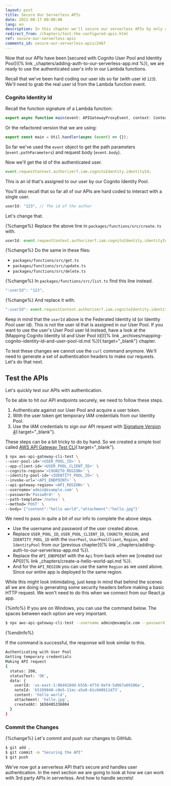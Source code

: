 ```yaml
---
layout: post
title: Secure Our Serverless APIs
date: 2021-08-17 00:00:00
lang: en
description: In this chapter we'll secure our serverless APIs by only allowing authenticated users to connect. We'll get the user id in our Lambda functions from the Cognito Identity Pool identityId.
redirect_from: /chapters/test-the-configured-apis.html
ref: secure-our-serverless-apis
comments_id: secure-our-serverless-apis/2467
---
```


Now that our APIs have been [secured with Cognito User Pool and Identity Pool]({% link _chapters/adding-auth-to-our-serverless-app.md %}), we are ready to use the authenticated user's info in our Lambda functions.

Recall that we've been hard coding our user ids so far (with user id `123`). We'll need to grab the real user id from the Lambda function event.

### Cognito Identity Id

Recall the function signature of a Lambda function:

```ts
export async function main(event: APIGatewayProxyEvent, context: Context) {}
```

Or the refactored version that we are using:

```ts
export const main = Util.handler(async (event) => {});
```

So far we've used the `event` object to get the path parameters (`event.pathParameters`) and request body (`event.body`).

Now we'll get the id of the authenticated user.

```ts
event.requestContext.authorizer?.iam.cognitoIdentity.identityId;
```

This is an id that's assigned to our user by our Cognito Identity Pool.

You'll also recall that so far all of our APIs are hard coded to interact with a single user.

```ts
userId: "123", // The id of the author
```

Let's change that.

{%change%} Replace the above line in `packages/functions/src/create.ts` with.

```ts
userId: event.requestContext.authorizer?.iam.cognitoIdentity.identityId,
```

{%change%} Do the same in these files:

- `packages/functions/src/get.ts`
- `packages/functions/src/update.ts`
- `packages/functions/src/delete.ts`

{%change%} In `packages/functions/src/list.ts` find this line instead.

```ts
":userId": "123",
```

{%change%} And replace it with.

```ts
":userId": event.requestContext.authorizer?.iam.cognitoIdentity.identityId,
```

Keep in mind that the `userId` above is the Federated Identity id (or Identity Pool user id). This is not the user id that is assigned in our User Pool. If you want to use the user's User Pool user Id instead, have a look at the [Mapping Cognito Identity Id and User Pool Id]({% link _archives/mapping-cognito-identity-id-and-user-pool-id.md %}){:target="_blank"} chapter.

To test these changes we cannot use the `curl` command anymore. We'll need to generate a set of authentication headers to make our requests. Let's do that next.

## Test the APIs

Let's quickly test our APIs with authentication.

To be able to hit our API endpoints securely, we need to follow these steps.

1. Authenticate against our User Pool and acquire a user token.
2. With the user token get temporary IAM credentials from our Identity Pool.
3. Use the IAM credentials to sign our API request with [Signature Version 4](http://docs.aws.amazon.com/general/latest/gr/signature-version-4.html){:target="_blank"}.

These steps can be a bit tricky to do by hand. So we created a simple tool called [AWS API Gateway Test CLI](https://github.com/AnomalyInnovations/aws-api-gateway-cli-test){:target="_blank"}.

```bash
$ npx aws-api-gateway-cli-test \
--user-pool-id='<USER_POOL_ID>' \
--app-client-id='<USER_POOL_CLIENT_ID>' \
--cognito-region='<COGNITO_REGION>' \
--identity-pool-id='<IDENTITY_POOL_ID>' \
--invoke-url='<API_ENDPOINT>' \
--api-gateway-region='<API_REGION>' \
--username='admin@example.com' \
--password='Passw0rd!' \
--path-template='/notes' \
--method='POST' \
--body='{"content":"hello world","attachment":"hello.jpg"}'
```

We need to pass in quite a bit of our info to complete the above steps.

- Use the username and password of the user created above.
- Replace `USER_POOL_ID`, `USER_POOL_CLIENT_ID`, `COGNITO_REGION`, and `IDENTITY_POOL_ID` with the `UserPool`, `UserPoolClient`, `Region`, and `IdentityPool` from our [previous chapter]({% link _chapters/adding-auth-to-our-serverless-app.md %}).
- Replace the `API_ENDPOINT` with the `Api` from back when we [created our API]({% link _chapters/create-a-hello-world-api.md %}).
- And for the `API_REGION` you can use the same `Region` as we used above. Since our entire app is deployed to the same region.

While this might look intimidating, just keep in mind that behind the scenes all we are doing is generating some security headers before making a basic HTTP request. We won't need to do this when we connect from our React.js app.

{%info%}
If you are on Windows, you can use the command below. The spaces between each option are very important.

```bash
$ npx aws-api-gateway-cli-test --username admin@example.com --password Passw0rd! --user-pool-id <USER_POOL_ID> --app-client-id <USER_POOL_CLIENT_ID> --cognito-region <COGNITO_REGION> --identity-pool-id <IDENTITY_POOL_ID> --invoke-url <API_ENDPOINT> --api-gateway-region <API_REGION> --path-template /notes --method POST --body "{\"content\":\"hello world\",\"attachment\":\"hello.jpg\"}"
```
{%endinfo%}

If the command is successful, the response will look similar to this.

```bash
Authenticating with User Pool
Getting temporary credentials
Making API request
{
  status: 200,
  statusText: 'OK',
  data: {
    userId: 'us-east-1:06d418dd-b55b-4f7d-9af4-5d067a69106e',
    noteId: 'b5199840-c0e5-11ec-a5e8-61c040911d73',
    content: 'hello world',
    attachment: 'hello.jpg',
    createdAt: 1650485336004
  }
}
```

### Commit the Changes

{%change%} Let's commit and push our changes to GitHub.

```bash
$ git add .
$ git commit -m "Securing the API"
$ git push
```

We’ve now got a serverless API that’s secure and handles user authentication. In the next section we are going to look at how we can work with 3rd party APIs in serverless. And how to handle secrets!
